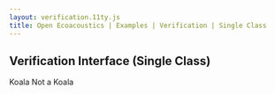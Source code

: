 ```yaml
---
layout: verification.11ty.js
title: Open Ecoacoustics | Examples | Verification | Single Class
---
```


## Verification Interface (Single Class)

<oe-verification-grid id="verification-grid" src="/grid-items.json" grid-size="5">
  <template>
    <div style="position: relative;">
      <oe-axes>
        <oe-indicator>
          <oe-spectrogram id="spectrogram" color-map="audacity"></oe-spectrogram>
        </oe-indicator>
      </oe-axes>
      <oe-info-card></oe-info-card>
      <oe-media-controls class="media-controls" for="spectrogram"
        style="position: absolute; top: 1rem; right: 2rem; border-radius: 9999em; z-index: 99; padding: 0px; zoom: 0.5;"></oe-media-controls>
    </div>
  </template>
  <oe-decision value="true" tag="koala" shortcut="J">Koala</oe-decision>
  <oe-decision value="false" tag="koala" shortcut="K">Not a Koala</oe-decision>
</oe-verification-grid>
